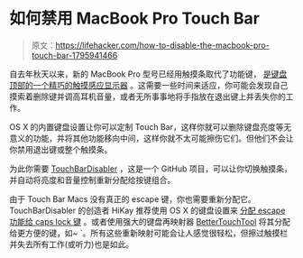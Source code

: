 # 如何禁用 MacBook Pro Touch Bar

> 原文：<https://lifehacker.com/how-to-disable-the-macbook-pro-touch-bar-1795941466>

自去年秋天以来，新的 MacBook Pro 型号已经用触摸条取代了功能键， [是键盘顶部的一个精巧的触摸感应显示器](https://gizmodo.com/the-macbook-pros-touch-bar-is-a-gimmick-thats-not-worth-1788931016) 。这需要一些时间来适应，你可能会发现自己摸索着删除键并调高耳机音量，或者无所事事地将手指放在退出键上并丢失你的工作。



OS X 的内置键盘设置让你可以定制 Touch Bar，这样你就可以删除键盘亮度等无意义的功能，并将其他功能移向中间，这样你就不太可能擦伤它们。但他们不会让你禁用退出键或整个触摸条。

为此你需要 [TouchBarDisabler](https://github.com/HiKay/TouchBarDisabler) ，这是一个 GitHub 项目，可以让你切换触摸条，并自动将亮度和音量控制重新分配给按键组合。

由于 Touch Bar Macs 没有真正的 escape 键，你也需要重新分配它。TouchBarDisabler 的创造者 HiKay 推荐使用 OS X 的键盘设置来 [分配 escape 功能给 caps lock 键](https://github.com/HiKay/TouchBarDisabler/issues/1) 。或者使用强大的键盘再映射器 [BetterTouchTool](https://www.boastr.net/) 将其分配给更方便的键，如~ `。所有这些重新映射可能会让人感觉很轻松，但擦过触摸栏并失去所有工作(或听力)也是如此。
